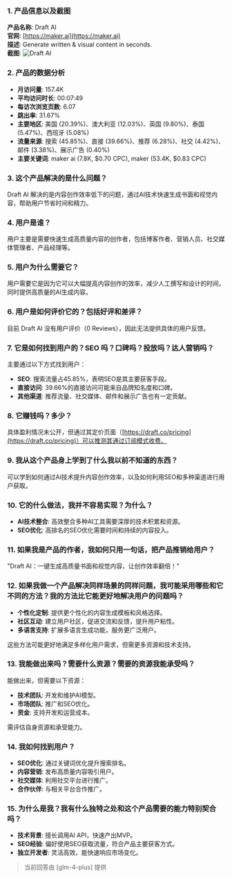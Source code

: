 ### 1. 产品信息以及截图

**产品名称**: Draft AI  
**官网**: [https://maker.ai](https://maker.ai)  
**描述**: Generate written & visual content in seconds.  
**截图**: ![Draft AI](https://cdn-images.toolify.ai/170349905889073320.jpg)

### 2. 产品的数据分析

- **月访问量**: 157.4K
- **平均访问时长**: 00:07:49
- **每访次浏览页数**: 6.07
- **跳出率**: 31.67%
- **主要地区**: 美国 (20.39%)、澳大利亚 (12.03%)、英国 (9.80%)、泰国 (5.47%)、西班牙 (5.08%)
- **流量来源**: 搜索 (45.85%)、直接 (39.66%)、推荐 (6.28%)、社交 (4.42%)、邮件 (3.38%)、展示广告 (0.40%)
- **主要关键词**: maker ai (7.8K, $0.70 CPC), maker (53.4K, $0.83 CPC)

### 3. 这个产品解决的是什么问题？

Draft AI 解决的是内容创作效率低下的问题，通过AI技术快速生成书面和视觉内容，帮助用户节省时间和精力。

### 4. 用户是谁？

用户主要是需要快速生成高质量内容的创作者，包括博客作者、营销人员、社交媒体管理者、产品经理等。

### 5. 用户为什么需要它？

用户需要它是因为它可以大幅提高内容创作的效率，减少人工撰写和设计的时间，同时提供高质量的AI生成内容。

### 6. 用户是如何评价它的？包括好评和差评？

目前 Draft AI 没有用户评价（0 Reviews），因此无法提供具体的用户反馈。

### 7. 它是如何找到用户的？SEO 吗？口碑吗？投放吗？达人营销吗？

主要通过以下方式找到用户：
- **SEO**: 搜索流量占45.85%，表明SEO是其主要获客手段。
- **直接访问**: 39.66%的直接访问可能来自品牌知名度和口碑。
- **其他渠道**: 推荐流量、社交媒体、邮件和展示广告也有一定贡献。

### 8. 它赚钱吗？多少？

具体盈利情况未公开，但通过其定价页面（[https://draft.co/pricing](https://draft.co/pricing)）可以推测其通过订阅模式收费。

### 9. 我从这个产品身上学到了什么我以前不知道的东西？

可以学到如何通过AI技术提升内容创作效率，以及如何利用SEO和多种渠道进行用户获取。

### 10. 它的什么做法，我并不容易实现？为什么？

- **AI技术整合**: 高效整合多种AI工具需要深厚的技术积累和资源。
- **SEO优化**: 高排名的SEO优化需要时间和持续的内容投入。

### 11. 如果我是产品的作者，我如何只用一句话，把产品推销给用户？

"Draft AI：一键生成高质量书面和视觉内容，让创作效率翻倍！"

### 12. 如果我做一个产品解决同样场景的同样问题，我可能采用哪些和它不同的方法？我的方法比它能更好地解决用户的问题吗？

- **个性化定制**: 提供更个性化的内容生成模板和风格选择。
- **社区互动**: 建立用户社区，促进交流和反馈，提升用户粘性。
- **多语言支持**: 扩展多语言生成功能，服务更广泛用户。

这些方法可能更好地满足多样化用户需求，但需更多资源和技术支持。

### 13. 我能做出来吗？需要什么资源？需要的资源我能承受吗？

能做出来，但需要以下资源：
- **技术团队**: 开发和维护AI模型。
- **市场团队**: 推广和SEO优化。
- **资金**: 支持开发和运营成本。

需评估自身资源和承受能力。

### 14. 我如何找到用户？

- **SEO优化**: 通过关键词优化提升搜索排名。
- **内容营销**: 发布高质量内容吸引用户。
- **社交媒体**: 利用社交平台进行推广。
- **合作伙伴**: 与相关平台合作推广。

### 15. 为什么是我？我有什么独特之处和这个产品需要的能力特别契合吗？

- **技术背景**: 擅长调用AI API，快速产出MVP。
- **SEO经验**: 偏好使用SEO获取流量，符合产品主要获客方式。
- **独立开发者**: 灵活高效，能快速响应市场变化。

> 当前回答由 [glm-4-plus] 提供